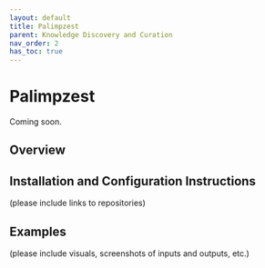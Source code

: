 ```yaml
---
layout: default
title: Palimpzest
parent: Knowledge Discovery and Curation
nav_order: 2
has_toc: true
---
```

# Palimpzest

Coming soon.

## Overview

## Installation and Configuration Instructions
(please include links to repositories)

## Examples
(please include visuals, screenshots of inputs and outputs, etc.)
